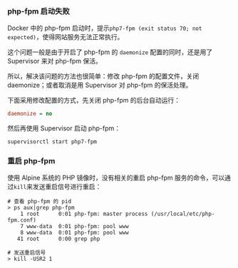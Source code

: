 ### php-fpm 启动失败

Docker 中的 php-fpm 启动时，提示`php7-fpm (exit status 70; not expected)`，使得网站服务无法正常执行。

这个问题一般是由于开启了 php-fpm 的 `daemonize` 配置的同时，还是用了 Supervisor 来对 php-fpm 保活。

所以，解决该问题的方法也很简单：修改 php-fpm 的配置文件，关闭 daemonize；或者取消是用 Supervisor 对 php-fpm 的保活处理。

下面采用修改配置的方式，先关闭 php-fpm 的后台自动运行：

```ini
daemonize = no
```

然后再使用 Supervisor 启动 php-fpm：

```shell
supervisorctl start php7-fpm
```

### 重启 php-fpm

使用 Alpine 系统的 PHP 镜像时，没有相关的重启 php-fpm 服务的命令，可以通过`kill`来发送重启信号进行重启：

```shell
# 查看 php-fpm 的 pid
> ps aux|grep php-fpm
    1 root      0:01 php-fpm: master process (/usr/local/etc/php-fpm.conf)
    7 www-data  0:01 php-fpm: pool www
    8 www-data  0:01 php-fpm: pool www
   41 root      0:00 grep php

# 发送重启信号
> kill -USR2 1
```

